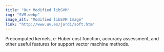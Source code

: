 ```yaml
---
title: "Our Modified libSVM"
img: "SVM.webp"
image_alt: "Modified libSVM Image"
link: "http://www.uv.es/jordi/soft.htm"
---
```


Precomputed kernels, e-Huber cost function, accuracy assessment, and other useful features for support vector machine methods.